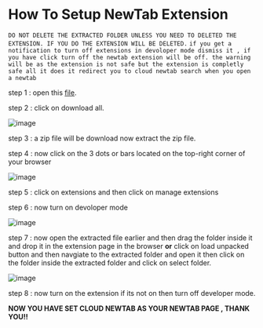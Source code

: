 
# How To Setup NewTab Extension

`DO NOT DELETE THE EXTRACTED FOLDER UNLESS YOU NEED TO DELETED THE EXTENSION. IF YOU DO THE EXTENSION WILL BE DELETED.`
`if you get a notification to turn off extensions in devoloper mode dismiss it , if you have click turn off the newtab extension will be off. the warning will be as the extension is not safe but the extension is completly safe all it does it redirect you to cloud newtab search when you open a newtab`

step 1 : open this <a href="https://drive.google.com/drive/folders/1W_qbYB7VlvjN_3XMHnNmF3823onxd3Gz">file</a>.

step 2 : click on download all.

![image](https://user-images.githubusercontent.com/91538017/168530111-4faca830-990a-4419-b480-d77df070bc56.png)

step 3 : a zip file will be download now extract the zip file.

step 4 : now click on the 3 dots or bars located on the top-right corner of your browser

![image](https://user-images.githubusercontent.com/91538017/168530319-cd3ba46b-dc23-4426-9eb3-0d45337795d5.png)

step 5 : click on extensions and then click on manage extensions

step 6 : now turn on devoloper mode

![image](https://user-images.githubusercontent.com/91538017/168530555-f5f73794-9743-4675-8a55-6b58ba9078e8.png)

step 7 : now open the extracted file earlier and then drag the folder inside it and drop it in the extension page in the browser **or** click on load unpacked button and then navgiate to the extracted folder and open it then click on the folder inside the extracted folder and click on select folder.

![image](https://user-images.githubusercontent.com/91538017/168530969-f3fcbc6a-adaa-4e59-bc64-d2e267434090.png)

step 8 : now turn on the extension if its not on then turn off developer mode.

**NOW YOU HAVE SET CLOUD NEWTAB AS YOUR NEWTAB PAGE , THANK YOU!!**


